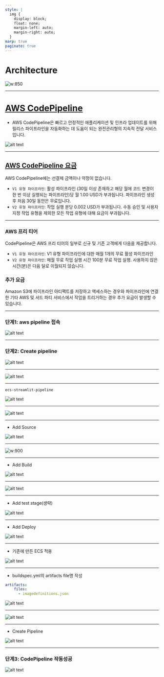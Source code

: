```yaml
---
style: |
  img {
    display: block;
    float: none;
    margin-left: auto;
    margin-right: auto;
  }
marp: true
paginate: true
---
```

# Architecture
![w:850](image-14.png)

---
# [AWS CodePipeline](https://aws.amazon.com/ko/codepipeline/)
- AWS CodePipeline은 빠르고 안정적인 애플리케이션 및 인프라 업데이트를 위해 릴리스 파이프라인을 자동화하는 데 도움이 되는 완전관리형의 지속적 전달 서비스입니다.

![alt text](image-121.png)

---
## [AWS CodePipeline 요금](https://aws.amazon.com/ko/codepipeline/pricing/?icmpid=docs_console_unmapped)
AWS CodePipeline에는 선결제 금액이나 약정이 없습니다.
- `V1 유형 파이프라인`: 활성 파이프라인 (30일 이상 존재하고 해당 월에 코드 변경이 한 번 이상 실행되는 파이프라인)당 월 1.00 USD가 부과됩니다. 파이프라인 생성 후 처음 30일 동안은 무료입니다.
- `V2 유형 파이프라인`: 작업 실행 분당 0.002 USD가 부과됩니다. 수동 승인 및 사용자 지정 작업 유형을 제외한 모든 작업 유형에 대해 요금이 부과됩니다. 

---
### AWS 프리 티어
CodePipeline은 AWS 프리 티어의 일부로 신규 및 기존 고객에게 다음을 제공합니다.
- `V1 유형 파이프라인`: V1 유형 파이프라인에 대한 매월 1개의 무료 활성 파이프라인
- `V2 유형 파이프라인`: 매월 무료 작업 실행 시간 100분 무료 작업 실행. 사용하지 않은 시간(분)은 다음 달로 이월되지 않습니다.

### 추가 요금
Amazon S3에 파이프라인 아티팩트를 저장하고 액세스하는 경우와 파이프라인에 연결한 기타 AWS 및 서드 파티 서비스에서 작업을 트리거하는 경우 추가 요금이 발생할 수 있습니다.

---
### 단계1: aws pipeline 접속
![alt text](image-122.png)

---
### 단계2: Create pipeline
![alt text](image-123.png)

---
![alt text](image-124.png)

---
```shell
ecs-streamlit-pipeline
```
![alt text](image-125.png)

---
![alt text](image-126.png)

---
- Add Source

![alt text](image-127.png)

---
![w:900](image-128.png)

---
- Add Build

![alt text](image-129.png)

---
![alt text](image-130.png)

---
- Add test stage(생략)

![alt text](image-131.png)

---
- Add Deploy 

![alt text](image-132.png)

---
- 기존에 만든 ECS 적용 

![alt text](image-133.png)

---
- buildspec.yml의 artifacts file명 작성 
```yml
artifacts:
    files: 
      - imagedefinitions.json
```
![alt text](image-134.png)

---
![alt text](image-135.png)

---
- Create Pipeline

![alt text](image-136.png)

---
### 단계3: CodePipeline 작동성공 
![alt text](./img/image-200.png)




